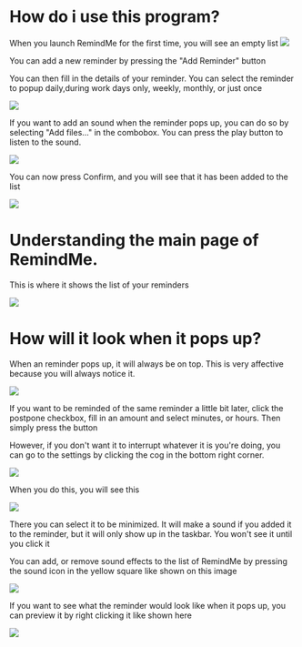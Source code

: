 # How do i use this program?

When you launch RemindMe for the first time, you will see an empty list
![](http://i.imgur.com/P0t320q.png)

You can add a new reminder by pressing the "Add Reminder" button

You can then fill in the  details of your reminder. You can select the reminder to popup daily,during work days only, weekly, monthly, or just once


![](http://i.imgur.com/vFH2gGK.png)

If you want to add an sound when the reminder pops up, you can do so by selecting "Add files..." in the combobox. You can press the play button to listen to the sound.

![](http://i.imgur.com/NExkLhA.png)

You can now press Confirm, and you will see that it has been added to the list


![](http://i.imgur.com/R7aXPP9.png)


# Understanding the main page of RemindMe.

This is where it shows the list of your reminders

![](http://i.imgur.com/dUVBaDm.png)


# How will it look when it pops up?
When an reminder pops up, it will always be on top. This is very affective because you will always notice it.

![](http://i.imgur.com/W0iv5BU.jpg)

If you want to be reminded of the same reminder a little bit later, click the postpone checkbox, fill in an amount and select minutes, or hours. Then simply press the button

However, if you don't want it to interrupt whatever it is you're doing, you can go to the settings by clicking the cog in the bottom right corner.

![](http://i.imgur.com/XQ1RDN4.png)

When you do this, you will see this

![](http://i.imgur.com/aIhU7zw.png)

There you can select it to be minimized. It will make a sound if you added it to the reminder, but it will only show up in the taskbar. You won't see it until you click it

You can add, or remove sound effects to the list of RemindMe by pressing the sound icon in the yellow square like shown on this image

![](http://i.imgur.com/BztcLSh.png)


If you want to see what the reminder would look like when it pops up, you can preview it by right clicking it like shown here

![](http://i.imgur.com/TW3d3xh.png)
